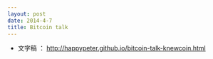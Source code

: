 ```yaml
---
layout: post
date: 2014-4-7
title: Bitcoin talk
---
```

- 文字稿 ： <http://happypeter.github.io/bitcoin-talk-knewcoin.html>

